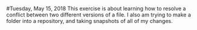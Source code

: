 #Tuesday, May 15, 2018
This exercise is about learning how to resolve a conflict between two different versions of a file. 
I also am trying to make a folder into a repository, and taking snapshots of all of my changes.
